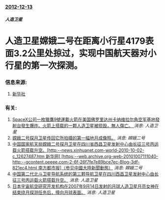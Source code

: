 ### [2012-12-13](/news/2012/12/13/index.md)

##### 人造卫星
# 人造卫星嫦娥二号在距离小行星4179表面3.2公里处掠过，实现中国航天器对小行星的第一次探测。




### 信息来源:

1. [新华社](http://news.xinhuanet.com/tech/2012-12/15/c_114035027.htm)

### 有关:

1. [SpaceX公司一枚獵鷹9號運載火箭在美国佛罗里达州卡纳维拉尔角空军基地發射台發生爆炸。火箭上搭载的一颗人造卫星被损毁，無人傷亡。 ](/news/2016/09/1/SpaceX公司一枚獵鷹9號運載火箭在美国佛罗里达州卡纳维拉尔角空军基地發射台發生爆炸-火箭上搭载的一颗人造卫星被损毁.md) _消息: 人造卫星_
2. [ 嫦娥二号探月卫星传回它所拍摄的第一幅地月成像照。](/news/2010/10/2/嫦娥二号探月卫星传回它所拍摄的第一幅地月成像照.md) _消息: 嫦娥二号_
3. [ 中国国家航天局嫦娥二号探月卫星在四川省西昌卫星发射中心由长征三号丙运载火箭搭载升空。[http:--news.xinhuanet.com-world-2010-10-02-c_12627487.htm 新华网] [https:--web.archive.org-web-20101007111040-http:--gcontent.oeeee.com-2-6f-26f7fe7e89bce7ec-Blog-3df-821ec4.html 南方都市报]（参见中國大陸新聞動態）](/news/2010/10/1/中国国家航天局嫦娥二号探月卫星在四川省西昌卫星发射中心由长征三号丙运载火箭搭载升空-http-newsxinh.md) _消息: 嫦娥二号_
4. [ 中国第二代北斗卫星导航系统的第三颗导航卫星在四川西昌卫星发射中心由长征三号丙运载火箭搭载升空。](/news/2010/01/17/中国第二代北斗卫星导航系统的第三颗导航卫星在四川西昌卫星发射中心由长征三号丙运载火箭搭载升空.md) _消息: 人造卫星_
5. [ 日本宇宙航空研究开发机构在2007年9月14日发射的月球人造卫星月亮女神在结束绕月探测任务后，撞向月球表面。](/news/2009/06/11/日本宇宙航空研究开发机构在2007年9月14日发射的月球人造卫星月亮女神在结束绕月探测任务后-撞向月球表面.md) _消息: 人造卫星_
